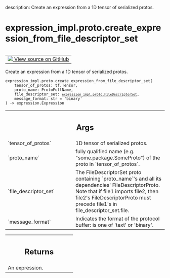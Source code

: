 description: Create an expression from a 1D tensor of serialized protos.

<div itemscope itemtype="http://developers.google.com/ReferenceObject">
<meta itemprop="name" content="expression_impl.proto.create_expression_from_file_descriptor_set" />
<meta itemprop="path" content="Stable" />
</div>

# expression_impl.proto.create_expression_from_file_descriptor_set

<!-- Insert buttons and diff -->

<table class="tfo-notebook-buttons tfo-api nocontent" align="left">
<td>
  <a target="_blank" href="https://github.com/google/struct2tensor/blob/master/struct2tensor/expression_impl/proto.py">
    <img src="https://www.tensorflow.org/images/GitHub-Mark-32px.png" />
    View source on GitHub
  </a>
</td>
</table>



Create an expression from a 1D tensor of serialized protos.

<pre class="devsite-click-to-copy prettyprint lang-py tfo-signature-link">
<code>expression_impl.proto.create_expression_from_file_descriptor_set(
    tensor_of_protos: tf.Tensor,
    proto_name: ProtoFullName,
    file_descriptor_set: <a href="../../expression_impl/proto/FileDescriptorSet.md"><code>expression_impl.proto.FileDescriptorSet</code></a>,
    message_format: str = 'binary'
) -> expression.Expression
</code></pre>



<!-- Placeholder for "Used in" -->


<!-- Tabular view -->
 <table class="responsive fixed orange">
<colgroup><col width="214px"><col></colgroup>
<tr><th colspan="2"><h2 class="add-link">Args</h2></th></tr>

<tr>
<td>
`tensor_of_protos`
</td>
<td>
1D tensor of serialized protos.
</td>
</tr><tr>
<td>
`proto_name`
</td>
<td>
fully qualified name (e.g. "some.package.SomeProto") of the
proto in `tensor_of_protos`.
</td>
</tr><tr>
<td>
`file_descriptor_set`
</td>
<td>
The FileDescriptorSet proto containing `proto_name`'s
and all its dependencies' FileDescriptorProto. Note that if file1 imports
file2, then file2's FileDescriptorProto must precede file1's in
file_descriptor_set.file.
</td>
</tr><tr>
<td>
`message_format`
</td>
<td>
Indicates the format of the protocol buffer: is one of
'text' or 'binary'.
</td>
</tr>
</table>



<!-- Tabular view -->
 <table class="responsive fixed orange">
<colgroup><col width="214px"><col></colgroup>
<tr><th colspan="2"><h2 class="add-link">Returns</h2></th></tr>
<tr class="alt">
<td colspan="2">
An expression.
</td>
</tr>

</table>


